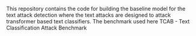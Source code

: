 This repository contains the code for building the baseline model for the text attack detection where the text attacks are designed to attack transformer based text classifiers. 
The benchmark used here TCAB - Text Classification Attack Benchmark
